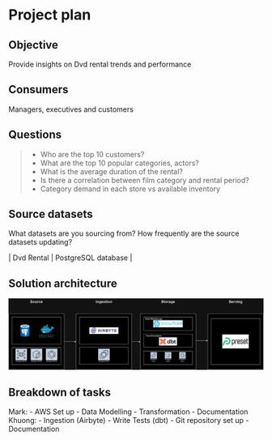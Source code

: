 # Project plan 

## Objective 
Provide insights on Dvd rental trends and performance

## Consumers 
Managers, executives and customers

## Questions 
> - Who are the top 10 customers?
> - What are the top 10 popular categories, actors?
> - What is the average duration of the rental?
> - Is there a correlation between film category and rental period?
> - Category demand in each store vs available inventory

## Source datasets 
What datasets are you sourcing from? How frequently are the source datasets updating?

| Dvd Rental | PostgreSQL database |

## Solution architecture
![images/Solution-Architecture-Project-2.png](images/Solution-Architecture-Project-2.png)

## Breakdown of tasks 
Mark:
    - AWS Set up
    - Data Modelling
    - Transformation
    - Documentation
Khuong:
    - Ingestion (Airbyte)
    - Write Tests (dbt)
    - Git repository set up
    - Documentation
